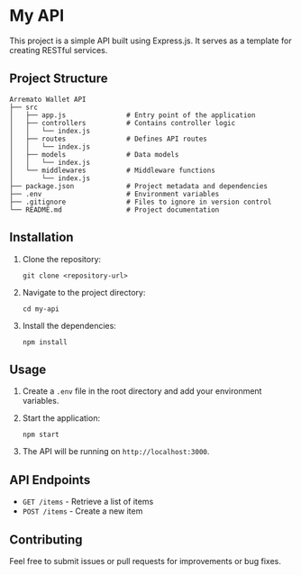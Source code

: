 # My API

This project is a simple API built using Express.js. It serves as a template for creating RESTful services.

## Project Structure

```
Arremato Wallet API
├── src
│   ├── app.js               # Entry point of the application
│   ├── controllers          # Contains controller logic
│   │   └── index.js
│   ├── routes               # Defines API routes
│   │   └── index.js
│   ├── models               # Data models
│   │   └── index.js
│   └── middlewares          # Middleware functions
│       └── index.js
├── package.json             # Project metadata and dependencies
├── .env                     # Environment variables
├── .gitignore               # Files to ignore in version control
└── README.md                # Project documentation
```

## Installation

1. Clone the repository:
   ```
   git clone <repository-url>
   ```

2. Navigate to the project directory:
   ```
   cd my-api
   ```

3. Install the dependencies:
   ```
   npm install
   ```

## Usage

1. Create a `.env` file in the root directory and add your environment variables.

2. Start the application:
   ```
   npm start
   ```

3. The API will be running on `http://localhost:3000`.

## API Endpoints

- `GET /items` - Retrieve a list of items
- `POST /items` - Create a new item

## Contributing

Feel free to submit issues or pull requests for improvements or bug fixes.